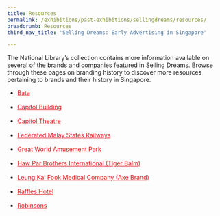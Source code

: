 ```yaml
---
title: Resources
permalink: /exhibitions/past-exhibitions/sellingdreams/resources/
breadcrumb: Resources
third_nav_title: 'Selling Dreams: Early Advertising in Singapore'

---
```



The National Library’s collection contains more information available on several of the brands and companies featured in Selling Dreams. Browse through these pages on branding history to discover more resources pertaining to brands and their history in Singapore.

<ul>
    <li style="margin-bottom: 1rem;">
        <a href="http://eresources.nlb.gov.sg/linkeddata/entity_new.html?uri=http://eresources.nlb.gov.sg/ID/NLBDM/vocab/lGIhSavnYR8&label=Bata%20Shoe%20(Singapore)" style="color:#E21216;">Bata</a>
    </li>    
    <li style="margin-bottom: 1rem;">
        <a href="http://eresources.nlb.gov.sg/linkeddata/entity_new.html?uri=http://eresources.nlb.gov.sg/ID/NLBDM/vocab/_iSrQYqQ78s&label=Capitol%20Building" style="color:#E21216;">Capitol Building</a>
    </li>       
    <li style="margin-bottom: 1rem;">
        <a href="http://eresources.nlb.gov.sg/linkeddata/entity_new.html?uri=http://eresources.nlb.gov.sg/ID/NLBDM/vocab/HtylhdS4c_s&label=Capitol%20Theatre" style="color:#E21216;">Capitol Theatre</a>
    </li>       
    <li style="margin-bottom: 1rem;">
        <a href="http://eresources.nlb.gov.sg/linkeddata/entity_new.html?uri=http://eresources.nlb.gov.sg/ID/NLBDM/vocab/Oyt8kXd4bJs&label=Federated%20Malay%20States%20Railways" style="color:#E21216;">Federated Malay States Railways</a>
    </li>     
    <li style="margin-bottom: 1rem;">
        <a href="http://eresources.nlb.gov.sg/linkeddata/entity_new.html?uri=http://eresources.nlb.gov.sg/ID/NLBDM/vocab/ynmNWap_sVQ&label=Great%20World%20Amusement%20Park" style="color:#E21216;">Great World Amusement Park</a>
    </li>     
    <li style="margin-bottom: 1rem;">
        <a href="http://eresources.nlb.gov.sg/linkeddata/entity_new.html?uri=http://eresources.nlb.gov.sg/ID/NLBDM/vocab/40n0D3rZzp0&label=Haw%20Par%20Brothers%20International" style="color:#E21216;">Haw Par Brothers International (Tiger Balm)</a>
    </li>      
    <li style="margin-bottom: 1rem;">
        <a href="http://eresources.nlb.gov.sg/linkeddata/entity_new.html?uri=http://eresources.nlb.gov.sg/ID/NLBDM/vocab/sgSdcWBjAHk&label=Leung%20Kai%20Fook%20Medical%20Company" style="color:#E21216;">Leung Kai Fook Medical Company (Axe Brand)</a>
    </li>    
    <li style="margin-bottom: 1rem;">
        <a href="http://eresources.nlb.gov.sg/linkeddata/entity_new.html?uri=http://eresources.nlb.gov.sg/ID/NLBDM/vocab/X05X35cVLNs&label=Raffles%20Hotel" style="color:#E21216;">Raffles Hotel</a>
    </li>    
    <li style="margin-bottom: 1rem;">
        <a href="http://eresources.nlb.gov.sg/linkeddata/entity_new.html?uri=http://eresources.nlb.gov.sg/ID/NLBDM/vocab/FhPTOKxtSAg&label=Robinsons%20(Department%20store)" style="color:#E21216;">Robinsons</a>
    </li>                        
</ul>